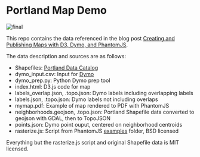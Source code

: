 Portland Map Demo
================
![final](http://farm4.staticflickr.com/3806/9130557737_ae93c4f471.jpg)

This repo contains the data referenced in the blog post [Creating and Publishing Maps with D3, Dymo, and PhantomJS](http://wrobstory.github.io/2013/06/creating-with-d3-dymo.html). 

The data description and sources are as follows: 

* Shapefiles: [Portland Data Catalog](http://www.portlandoregon.gov/bts/article/268487)
* dymo_input.csv: Input for [Dymo](https://github.com/migurski/Dymo)
* dymo_prep.py: Python Dymo prep tool
* index.html: D3.js code for map
* labels_overlap.json, .topo.json: Dymo labels including overlapping labels
* labels.json, .topo.json: Dymo labels not including overlaps
* mymap.pdf: Example of map rendered to PDF with PhantomJS
* neighborhoods.geojson, .topo.json: Portland Shapefile data converted to geojson with GDAL, then to TopoJSON
* points.json: Dymo point ouput, centered on neighborhood centroids
* rasterize.js: Script from PhantomJS [examples](https://github.com/ariya/phantomjs/blob/master/examples/rasterize.js) folder, BSD licensed

Everything but the rasterize.js script and original Shapefile data is MIT licensed. 
